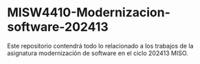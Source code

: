 # MISW4410-Modernizacion-software-202413
Este repositorio contendrá todo lo relacionado a los trabajos de la asignatura modernización de software en el ciclo 202413 MISO.
